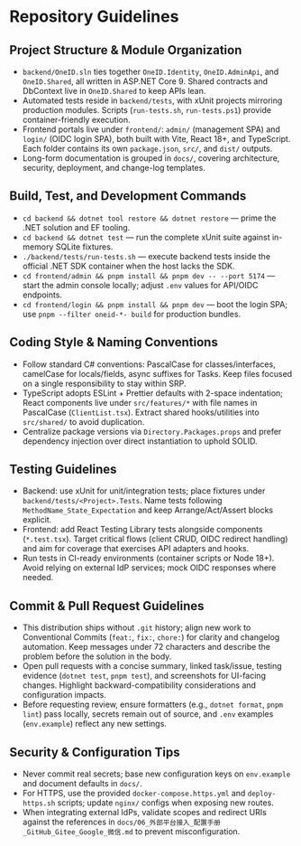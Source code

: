 # Repository Guidelines

## Project Structure & Module Organization
- `backend/OneID.sln` ties together `OneID.Identity`, `OneID.AdminApi`, and `OneID.Shared`, all written in ASP.NET Core 9. Shared contracts and DbContext live in `OneID.Shared` to keep APIs lean.
- Automated tests reside in `backend/tests`, with xUnit projects mirroring production modules. Scripts (`run-tests.sh`, `run-tests.ps1`) provide container-friendly execution.
- Frontend portals live under `frontend/`: `admin/` (management SPA) and `login/` (OIDC login SPA), both built with Vite, React 18+, and TypeScript. Each folder contains its own `package.json`, `src/`, and `dist/` outputs.
- Long-form documentation is grouped in `docs/`, covering architecture, security, deployment, and change-log templates.

## Build, Test, and Development Commands
- `cd backend && dotnet tool restore && dotnet restore` — prime the .NET solution and EF tooling.
- `cd backend && dotnet test` — run the complete xUnit suite against in-memory SQLite fixtures.
- `./backend/tests/run-tests.sh` — execute backend tests inside the official .NET SDK container when the host lacks the SDK.
- `cd frontend/admin && pnpm install && pnpm dev -- --port 5174` — start the admin console locally; adjust `.env` values for API/OIDC endpoints.
- `cd frontend/login && pnpm install && pnpm dev` — boot the login SPA; use `pnpm --filter oneid-*- build` for production bundles.

## Coding Style & Naming Conventions
- Follow standard C# conventions: PascalCase for classes/interfaces, camelCase for locals/fields, async suffixes for Tasks. Keep files focused on a single responsibility to stay within SRP.
- TypeScript adopts ESLint + Prettier defaults with 2-space indentation; React components live under `src/features/*` with file names in PascalCase (`ClientList.tsx`). Extract shared hooks/utilities into `src/shared/` to avoid duplication.
- Centralize package versions via `Directory.Packages.props` and prefer dependency injection over direct instantiation to uphold SOLID.

## Testing Guidelines
- Backend: use xUnit for unit/integration tests; place fixtures under `backend/tests/<Project>.Tests`. Name tests following `MethodName_State_Expectation` and keep Arrange/Act/Assert blocks explicit.
- Frontend: add React Testing Library tests alongside components (`*.test.tsx`). Target critical flows (client CRUD, OIDC redirect handling) and aim for coverage that exercises API adapters and hooks.
- Run tests in CI-ready environments (container scripts or Node 18+). Avoid relying on external IdP services; mock OIDC responses where needed.

## Commit & Pull Request Guidelines
- This distribution ships without `.git` history; align new work to Conventional Commits (`feat:`, `fix:`, `chore:`) for clarity and changelog automation. Keep messages under 72 characters and describe the problem before the solution in the body.
- Open pull requests with a concise summary, linked task/issue, testing evidence (`dotnet test`, `pnpm test`), and screenshots for UI-facing changes. Highlight backward-compatibility considerations and configuration impacts.
- Before requesting review, ensure formatters (e.g., `dotnet format`, `pnpm lint`) pass locally, secrets remain out of source, and `.env` examples (`env.example`) reflect any new settings.

## Security & Configuration Tips
- Never commit real secrets; base new configuration keys on `env.example` and document defaults in `docs/`.
- For HTTPS, use the provided `docker-compose.https.yml` and `deploy-https.sh` scripts; update `nginx/` configs when exposing new routes.
- When integrating external IdPs, validate scopes and redirect URIs against the references in `docs/06_外部平台接入_配置手册_GitHub_Gitee_Google_微信.md` to prevent misconfiguration.
